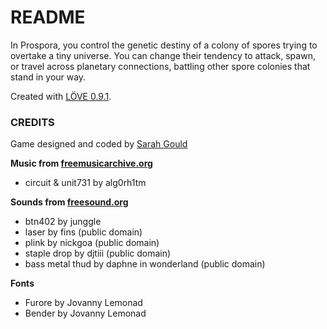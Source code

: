 # README #

In Prospora, you control the genetic destiny of a colony of spores trying to overtake a tiny universe. You can change their tendency to attack, spawn, or travel across planetary connections, battling other spore colonies that stand in your way.

Created with [LÖVE 0.9.1](https://love2d.org/).

### CREDITS ###

Game designed and coded by [Sarah Gould](http://www.zenzoa.com)

**Music from [freemusicarchive.org](http://www.freemusicarchive.org)**

- circuit & unit731 by alg0rh1tm

**Sounds from [freesound.org](http://www.freesound.org)**

- btn402 by junggle
- laser by fins (public domain)
- plink by nickgoa (public domain)
- staple drop by djtiii (public domain)
- bass metal thud by daphne in wonderland (public domain)

**Fonts**

- Furore by Jovanny Lemonad
- Bender by Jovanny Lemonad